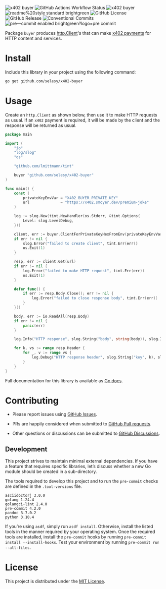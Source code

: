 ![x402 buyer](https://pkg.go.dev/badge/github.com/selesy/x402-buyer.svg) ![GitHub Actions Workflow Status](https://img.shields.io/github/actions/workflow/status/selesy/x402-buyer/pre-commit.yaml) ![x402 buyer](https://goreportcard.com/badge/github.com/selesy/x402-buyer) ![readme%20style standard brightgreen](https://img.shields.io/badge/readme%20style-standard-brightgreen.svg?style=flat-square) ![GitHub License](https://img.shields.io/github/license/selesy/x402-buyer) ![GitHub Release](https://img.shields.io/github/v/release/selesy/x402-buyer) ![Conventional Commits](https://img.shields.io/badge/Conventional%20Commits-1.0.0-yellow.svg) ![pre—​commit enabled brightgreen?logo=pre commit](https://img.shields.io/badge/pre—​commit-enabled-brightgreen?logo=pre-commit)

Package `buyer` produces [http.Client](https://pkg.go.dev/net/http#Client)'s that can make [x402 payments](https://x402.org) for HTTP content and services.

# Install

Include this library in your project using the following command:

``` bash
go get github.com/selesy/x402-buyer
```

# Usage

Create an `http.Client` as shown below, then use it to make HTTP requests as usual. If an `x402` payment is required, it will be made by the client and the response will be returned as usual.

``` go
package main

import (
    "io"
    "log/slog"
    "os"

    "github.com/lmittmann/tint"

    buyer "github.com/selesy/x402-buyer"
)

func main() {
    const (
        privateKeyEnvVar = "X402_BUYER_PRIVATE_KEY"
        url              = "https://x402.smoyer.dev/premium-joke"
    )

    log := slog.New(tint.NewHandler(os.Stderr, &tint.Options{
        Level: slog.LevelDebug,
    }))

    client, err := buyer.ClientForPrivateKeyHexFromEnv(privateKeyEnvVar, buyer.WithLogger(log))
    if err != nil {
        slog.Error("failed to create client", tint.Err(err))
        os.Exit(1)
    }

    resp, err := client.Get(url)
    if err != nil {
        log.Error("failed to make HTTP request", tint.Err(err))
        os.Exit(1)
    }

    defer func() {
        if err := resp.Body.Close(); err != nil {
            log.Error("failed to close response body", tint.Err(err))
        }
    }()

    body, err := io.ReadAll(resp.Body)
    if err != nil {
        panic(err)
    }

    log.Info("HTTP response", slog.String("body", string(body)), slog.Int("code", resp.StatusCode))

    for k, vs := range resp.Header {
        for _, v := range vs {
            log.Debug("HTTP response header", slog.String("key", k), slog.String("value", v))
        }
    }
}
```

Full documentation for this library is available as [Go docs](https://pkg.go.dev/github.com/selesy/x402-buyer).

# Contributing

- Please report issues using [GitHub Issues](https://github.com/selesy/x402-buyer/issues).

- PRs are happily considered when submitted to [GitHub Pull requests](https://github.com/selesy/x402-buyer/pulls).

- Other questions or discussions can be submitted to [GitHub Discussions](https://github.com/selesy/x402-buyer/discussions).

## Development

This project strives to maintain minimal external dependencies. If you have a feature that requires specific libraries, let’s discuss whether a new Go module should be created in a sub-directory.

The tools required to develop this project and to run the `pre-commit` checks are defined in the `.tool-versions` file.

    asciidoctorj 3.0.0
    golang 1.24.4
    golangci-lint 2.4.0
    pre-commit 4.2.0
    pandoc 3.7.0.2
    python 3.10.4

If you’re using `asdf`, simply run `asdf install`. Otherwise, install the listed tools in the manner required by your operating system. Once the required tools are installed, install the `pre-commit` hooks by running `pre-commit install --install-hooks`. Test your environment by running `pre-commit run --all-files`.

# License

This project is distributed under the [MIT License](https://github.com/selesy/x402-buyer/blob/main/LICENSE).
